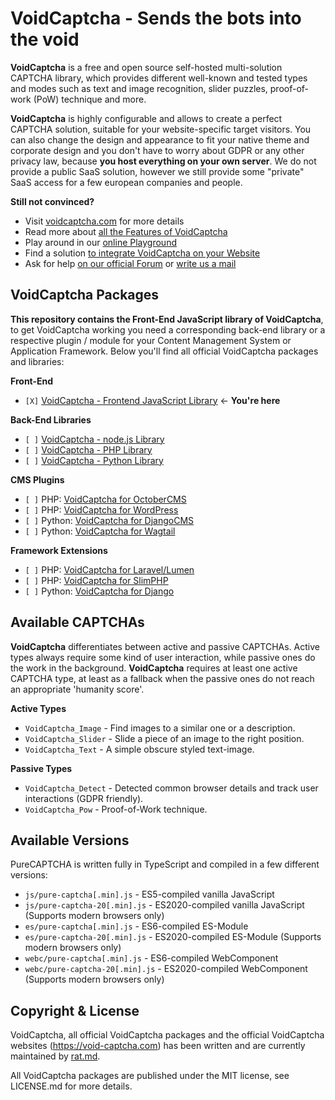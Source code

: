 VoidCaptcha - Sends the bots into the void
==========================================
**VoidCaptcha** is a free and open source self-hosted multi-solution CAPTCHA library, which provides 
different well-known and tested types and modes such as text and image recognition, slider puzzles, 
proof-of-work (PoW) technique and more.

**VoidCaptcha** is highly configurable and allows to create a perfect CAPTCHA solution, suitable for 
your website-specific target visitors. You can also change the design and appearance to fit your 
native theme and corporate design and you don't have to worry about GDPR or any other privacy law, 
because **you host everything on your own server**. We do not provide a public SaaS solution, 
however we still provide some "private" SaaS access for a few european companies and people.

**Still not convinced?**
- Visit [voidcaptcha.com](https://voidcaptcha.com) for more details
- Read more about [all the Features of VoidCaptcha](https://voidcaptcha.com/features)
- Play around in our [online Playground](https://playground.voidcaptcha.com)
- Find a solution [to integrate VoidCaptcha on your Website](https://playground.voidcaptcha.com/integrate)
- Ask for help [on our official Forum](https://help.voidcaptcha.com) or [write us a mail](mailto:help@voidcaptcha.com)


VoidCaptcha Packages
--------------------
**This repository contains the Front-End JavaScript library of VoidCaptcha**, to get VoidCaptcha 
working you need a corresponding back-end library or a respective plugin / module for your Content 
Management System or Application Framework. Below you'll find all official VoidCaptcha packages and
libraries:

**Front-End**
- `[X]` [VoidCaptcha - Frontend JavaScript Library](https://github.com/VoidCaptcha/voidcaptcha) <- **You're here**

**Back-End Libraries**
- `[ ]` [VoidCaptcha - node.js Library](https://github.com/VoidCaptcha/voidcaptcha.js)
- `[ ]` [VoidCaptcha - PHP Library](https://github.com/VoidCaptcha/voidcaptcha.php)
- `[ ]` [VoidCaptcha - Python Library](https://github.com/VoidCaptcha/voidcaptcha.py)

**CMS Plugins**
- `[ ]` PHP: [VoidCaptcha for OctoberCMS](https://github.com/VoidCaptcha/oc-voidcaptcha-plugin)
- `[ ]` PHP: [VoidCaptcha for WordPress](https://github.com/VoidCaptcha/wp-voidcaptcha-plugin)
- `[ ]` Python: [VoidCaptcha for DjangoCMS](https://github.com/VoidCaptcha/django-cms-voidcaptcha)
- `[ ]` Python: [VoidCaptcha for Wagtail](https://github.com/VoidCaptcha/wagtail-voidcaptcha)

**Framework Extensions**
- `[ ]` PHP: [VoidCaptcha for Laravel/Lumen](https://github.com/VoidCaptcha/laravel-voidcaptcha)
- `[ ]` PHP: [VoidCaptcha for SlimPHP](https://github.com/VoidCaptcha/slim-voidcaptcha)
- `[ ]` Python: [VoidCaptcha for Django](https://github.com/VoidCaptcha/django-voidcaptcha)


Available CAPTCHAs
------------------
**VoidCaptcha** differentiates between active and passive CAPTCHAs. Active types always require some 
kind of user interaction, while passive ones do the work in the background. **VoidCaptcha** requires 
at least one active CAPTCHA type, at least as a fallback when the passive ones do not reach an 
appropriate 'humanity score'.

**Active Types**
- `VoidCaptcha_Image` - Find images to a similar one or a description.
- `VoidCaptcha_Slider` - Slide a piece of an image to the right position.
- `VoidCaptcha_Text` - A simple obscure styled text-image.

**Passive Types**
- `VoidCaptcha_Detect` - Detected common browser details and track user interactions (GDPR friendly).
- `VoidCaptcha_Pow` - Proof-of-Work technique.


Available Versions
------------------
PureCAPTCHA is written fully in TypeScript and compiled in a few different versions:

- `js/pure-captcha[.min].js` - ES5-compiled vanilla JavaScript
- `js/pure-captcha-20[.min].js` - ES2020-compiled vanilla JavaScript (Supports modern browsers only)
- `es/pure-captcha[.min].js` - ES6-compiled ES-Module
- `es/pure-captcha-20[.min].js` - ES2020-compiled ES-Module (Supports modern browsers only)
- `webc/pure-captcha[.min].js` - ES6-compiled WebComponent
- `webc/pure-captcha-20[.min].js` - ES2020-compiled WebComponent (Supports modern browsers only)


Copyright & License
-------------------
VoidCaptcha, all official VoidCaptcha packages and the official VoidCaptcha websites 
(https://void-captcha.com) has been written and are currently maintained by [rat.md](https://rat.md).

All VoidCaptcha packages are published under the MIT license, see LICENSE.md for more details.
